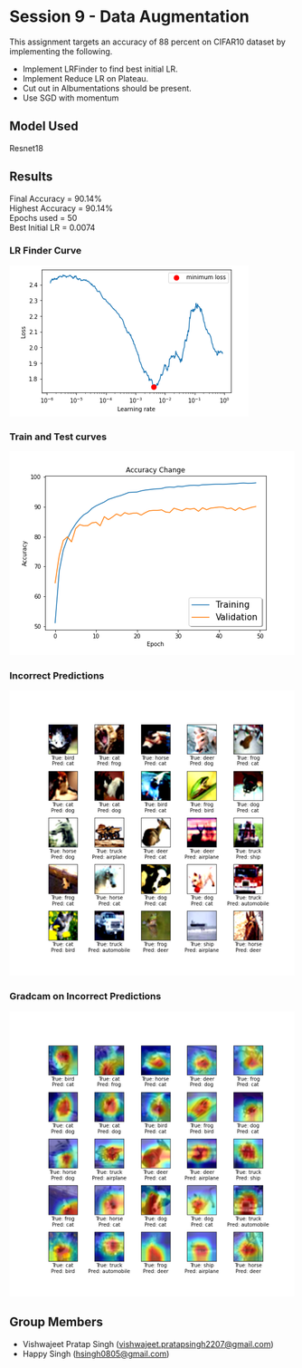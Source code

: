 # Session 9 - Data Augmentation

This assignment targets an accuracy of 88 percent on CIFAR10 dataset by implementing the following.

- Implement LRFinder to find best initial LR.
- Implement Reduce LR on Plateau.
- Cut out in Albumentations should be present.
- Use SGD with momentum

## Model Used
Resnet18

## Results

Final Accuracy = 90.14%<br>
Highest Accuracy = 90.14%<br>
Epochs used = 50<br>
Best Initial LR = 0.0074

### LR Finder Curve

![alt text](./images/lrfinder_bestlr.png)

### Train and Test curves

![alt text](./images/accuracy_change.png)


### Incorrect Predictions

![alt text](./images/incorrect_images.png)

### Gradcam on Incorrect Predictions
![alt text](./images/incorrect_cam_images.png)



## Group Members
- Vishwajeet Pratap Singh (vishwajeet.pratapsingh2207@gmail.com)
- Happy Singh (hsingh0805@gmail.com)
